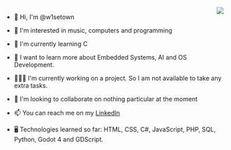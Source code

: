 <img align="right" src="https://github-readme-stats.vercel.app/api/top-langs/?username=W1setown&langs_count=8" />

* 👋 Hi, I'm @w1setown
  
* 👀 I'm interested in music, computers and programming

* 🌱 I'm currently learning C

* 🧗 I want to learn more about Embedded Systems, AI and OS Development.

* 👨🏻‍💻 I'm currently working on a project. So I am not available to take any extra tasks.

* 💞️ I'm looking to collaborate on nothing particular at the moment

* 📫 You can reach me on my [LinkedIn](https://www.linkedin.com/in/gabrielganderup/)

* 🖥️ Technologies learned so far: HTML, CSS, C#, JavaScript, PHP, SQL, Python, Godot 4 and GDScript.

<br clear="left"/>
